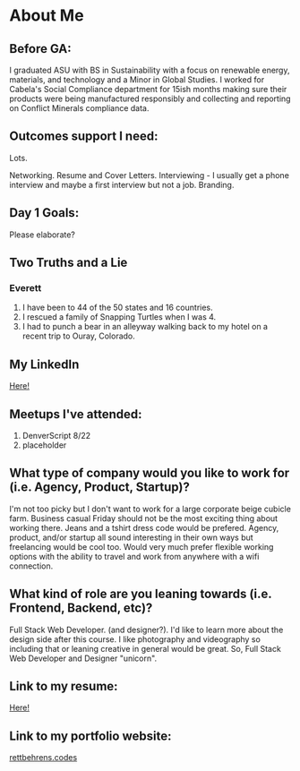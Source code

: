 # About Me

## Before GA:

I graduated ASU with BS in Sustainability with a focus on renewable energy, materials, and technology and a Minor in Global Studies. I worked for Cabela's Social Compliance department for 15ish months making sure their products were being manufactured responsibly and collecting and reporting on Conflict Minerals compliance data.

## Outcomes support I need:

Lots.

Networking.
Resume and Cover Letters.
Interviewing - I usually get a phone interview and maybe a first interview but not a job. 
Branding.

## Day 1 Goals:

Please elaborate?

## Two Truths and a Lie

### Everett
1. I have been to 44 of the 50 states and 16 countries.
2. I rescued a family of Snapping Turtles when I was 4.
3. I had to punch a bear in an alleyway walking back to my hotel on a recent trip to Ouray, Colorado.

## My LinkedIn
[Here!](https://www.linkedin.com/in/everettbehrens)

## Meetups I've attended:
1. DenverScript 8/22
2. placeholder

## What type of company would you like to work for (i.e. Agency, Product, Startup)?
I'm not too picky but I don't want to work for a large corporate beige cubicle farm. Business casual Friday should not be the most exciting thing about working there. Jeans and a tshirt dress code would be prefered. Agency, product, and/or startup all sound interesting in their own ways but freelancing would be cool too. Would very much prefer flexible working options with the ability to travel and work from anywhere with a wifi connection. 

## What kind of role are you leaning towards (i.e. Frontend, Backend, etc)?
Full Stack Web Developer. (and designer?). I'd like to learn more about the design side after this course. I like photography and videography so including that or leaning creative in general would be great. So, Full Stack Web Developer and Designer "unicorn".

## Link to my resume: 
[Here!](NickAnderson_Resume.pdf)

## Link to my portfolio website: 
[rettbehrens.codes](http://rettbehrens.codes)
